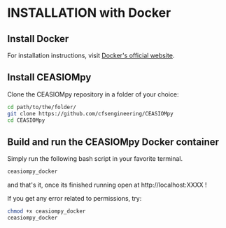 # INSTALLATION with Docker

## Install Docker

For installation instructions, visit [Docker's official website](https://docs.docker.com/get-started/get-docker/).

## Install CEASIOMpy 

Clone the CEASIOMpy repository in a folder of your choice:

```bash
cd path/to/the/folder/
git clone https://github.com/cfsengineering/CEASIOMpy
cd CEASIOMpy
```

## Build and run the CEASIOMpy Docker container

Simply run the following bash script in your favorite terminal.

```bash
ceasiompy_docker
```

and that's it, once its finished running open at http://localhost:XXXX !

If you get any error related to permissions, try:

```bash
chmod +x ceasiompy_docker
ceasiompy_docker
```
